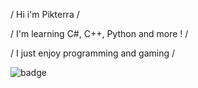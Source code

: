 / Hi i'm Pikterra / 

/ I'm learning C#, C++, Python and more ! /

/ I just enjoy programming and gaming /

![badge](https://www.codewars.com/users/Pikterra32/badges/large)
